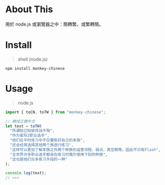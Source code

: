 # About This

用於 node.js 或瀏覽器之中：簡轉繁，或繁轉簡。

# Install

> shell (node.js)

```shell
npm install monkey-chinese
```

# Usage

> node.js

```js
import { toCN, toTW } from "monkey-chinese";

// 轉成正體中文
let text = toTW(
  "所谓知己知彼百战不殆",
  "作为星际2职业选手",
  "他们在平时练习中不仅要练好自己的本族",
  "还会经常选择其他两个族进行练习",
  "这样可以更加了解本族之外两个种族的运营流程、弱点、真空期等。因此不只有Flash",
  "全世界许多职业选手都会在练习时偶尔使用下别的种族",
  "这也是他们众多练习手段的一种"
);

console.log(text);
// >>>
```
